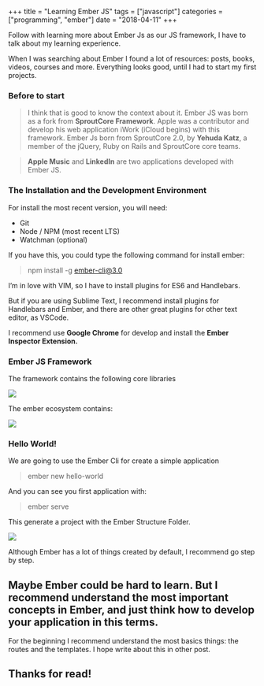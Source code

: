 +++
title = "Learning Ember JS"
tags = ["javascript"]
categories = ["programming", "ember"]
date = "2018-04-11"
+++

Follow with learning more about Ember Js as our JS framework, I have to talk about my learning experience.

When I was searching about Ember I found a lot of resources: posts, books, videos, courses and more. Everything looks good, until I had to start my first projects.

### Before to start

> I think that is good to know the context about it. Ember JS was born as a fork from **SproutCore Framework**. Apple was a contributor and develop his web application iWork (iCloud begins) with this framework. Ember Js born from SproutCore 2.0, by **Yehuda Katz**, a member of the jQuery, Ruby on Rails and SproutCore core teams.

> **Apple Music** and **LinkedIn** are two applications developed with Ember JS.

### The Installation and the Development Environment

For install the most recent version, you will need:

- Git
- Node / NPM (most recent LTS)
- Watchman (optional)

If you have this, you could type the following command for install ember:

> npm install -g ember-cli@3.0

I’m in love with VIM, so I have to install plugins for ES6 and Handlebars.

But if you are using Sublime Text, I recommend install plugins for Handlebars and Ember, and there are other great plugins for other text editor, as VSCode.

I recommend use **Google Chrome** for develop and install the **Ember Inspector Extension.**

### Ember JS Framework

The framework contains the following core libraries

![](/blog/blog/learning-ember/uno.png)

The ember ecosystem contains:

![](/blog/blog/learning-ember/dos.png)

### Hello World!
We are going to use the Ember Cli for create a simple application

> ember new hello-world

And you can see you first application with:

> ember serve

This generate a project with the Ember Structure Folder.

![](/blog/blog/learning-ember/tres.png)

Although Ember has a lot of things created by default, I recommend go step by step.

## Maybe Ember could be hard to learn. But I recommend understand the most important concepts in Ember, and just think how to develop your application in this terms.

For the beginning I recommend understand the most basics things: the routes and the templates. I hope write about this in other post.

## Thanks for read!

